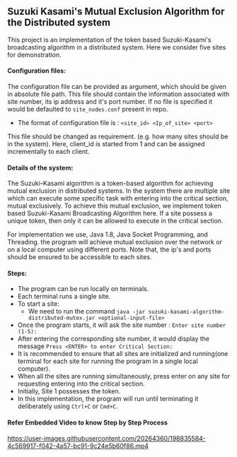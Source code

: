 ## Suzuki Kasami's Mutual Exclusion Algorithm for the Distributed system
This project is an implementation of the token based Suzuki-Kasami's broadcasting algorithm in a distributed system. Here we consider five sites for demonstration.

#### Configuration files:
The configuration file can be provided as argument, which should be given in absolute file path. This file should contain the information associated with site number, its ip address and it's port number. If no file is specified it would be defaulted to `site_nodes.conf` present in repo.

- The format of configuration file is : 
`<site_id> <Ip_of_site> <port>`

This file should be changed as requirement. (e.g. how many sites should be in the system). Here, client_id is started from 1 and can be assigned incrementally to each client.

#### Details of the system:
The Suzuki–Kasami algorithm is a token-based algorithm for achieving mutual exclusion in distributed systems. In the system there are multiple site which can execute some specific task with entering into the critical section, mutual exclusively. To achieve this mutual exclusion, we implement token based Suzuki-Kasami Broadcasting Algorithm here.
If a site possess a unique token, then only it can be allowed to execute in the critical section.

For implementation we use, Java 1.8, Java Socket Programming, and Threading. the program will achieve mutual exclusion over the network or on a local computer using different ports. Note that, the ip's and ports should be ensured to be accessible to each sites.

#### Steps:
 - The program can be run locally on terminals.
 - Each terminal runs a single site.
 - To start a site: 
    - We need to run the command `java -jar suzuki-kasami-algorithm-distributed-mutex.jar <optional-input-file>`
 - Once the program starts, it will ask the site number : `Enter site number (1-5):`
 - After entering the corresponding site number, it would display the message `Press <ENTER> to enter Critical Section: `
 - It is recommended to ensure that all sites are initialized and running(one terminal for each site for running the program in a single local computer). 
 - When all the sites are running simultaneously, press enter on any site for requesting entering into the critical section. 
 - Initially, Site 1 possesses the token.
 - In this implementation, the program will run until terminating it deliberately using `Ctrl+C` or `Cmd+C`.


#### Refer Embedded Video to know Step by Step Process


https://user-images.githubusercontent.com/20264360/198835584-4c569917-f042-4a57-bc91-9c24e5b60f86.mp4




